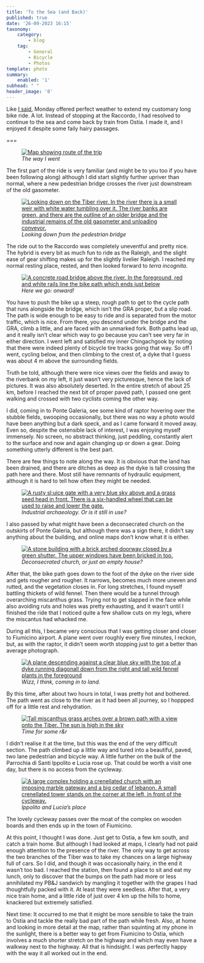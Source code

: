 ```yaml
---
title: 'To the Sea (and Back)'
published: true
date: '26-09-2023 16:15'
taxonomy:
    category:
        - blog
    tag:
        - General
        - Bicycle
        - Photos
template: photo
summary:
    enabled: '1'
subhead: " "
header_image: '0'
---
```


Like [I said](https://jeremycherfas.net/blog/perfect-weather), Monday offered perfect weather to extend my customary long bike ride. A lot. Instead of stopping at the Raccordo, I had resolved to continue to the sea and come back by train from Ostia. I made it, and I enjoyed it despite some faily hairy passages.

===

<figure>
<a href="https://jeremycherfas.net/blog/to-the-sea-and-back/bike-ride-2023-09-25-large.jpg"><img loading="lazy" alt="Map showing route of the trip" class="fig-image u-photo" src="https://jeremycherfas.net/blog/to-the-sea-and-back/bike-ride-2023-09-25-small.jpg" /></a>
<figcaption style="font-style: italic;">The way I went</figcaption>
</figure>

The first part of the ride is very familiar (and might be to you too if you have been following along) although I did start slightly further upriver than normal, where a new pedestrian bridge crosses the river just downstream of the old gasometer.

<figure>
<a href="https://jeremycherfas.net/blog/to-the-sea-and-back/start-l.jpg">
<img loading="lazy" alt="Looking down on the Tiber river. In the river there is a small weir with white water tumbling over it. The river banks are green, and there are the outline of an older bridge and the industrial remains of the old gasometer and unloading conveyor." class="img-fullwidth u-photo" src="https://jeremycherfas.net/blog/to-the-sea-and-back/start-s.jpg" />
</a>
<figcaption style="font-style: italic;">Looking down from the pedestrian bridge</figcaption>
</figure>

The ride out to the Raccordo was completely uneventful and pretty nice. The hybrid is every bit as much fun to ride as the Raleigh, and the slight ease of gear shifting makes up for the slightly livelier Raleigh. I reached my normal resting place, rested, and then looked forward to *terra incognita*.

<figure>
<a href="https://jeremycherfas.net/blog/to-the-sea-and-back/terra-incognita-l.jpg">
<img loading="lazy" alt="A concrete road bridge above the river. In the foreground, red and white rails line the bike path which ends just below" class="img-fullwidth u-photo" src="https://jeremycherfas.net/blog/to-the-sea-and-back/terra-incognita-s.jpg" />
</a>
<figcaption style="font-style: italic;">Here we go: onward!</figcaption>
</figure>

You have to push the bike up a steep, rough path to get to the cycle path that runs alongside the bridge, which isn’t the GRA proper, but a slip road. The path is wide enough to be easy to ride and is separated from the motor traffic, which is nice. From there, you descend under the bridge and the GRA, climb a little, and are faced with an unmarked fork. Both paths lead up, and it really isn’t clear which way to go because you can’t see very far in either direction. I went left and satisfied my inner Chingachgook by noting that there were indeed plenty of bicycle tire tracks going that way. So off I went, cycling below, and then climbing to the crest of, a dyke that I guess was about 4 m above the surrounding fields. 

Truth be told, although there were nice views over the fields and away to the riverbank on my left, it just wasn’t very picturesque, hence the lack of pictures. It was also absolutely deserted. In the entire stretch of about 25 km, before I reached the next bit of proper paved path, I passed one gent walking and crossed with two cyclists coming the other way.

I did, coming in to Ponte Galeria, see some kind of raptor hovering over the stubble fields, swooping occasionally, but there was no way a photo would have been anything but a dark speck, and as I came forward it moved away. Even so, despite the ostensible lack of interest, I was enjoying myself immensely. No screen, no abstract thinking, just peddling, constantly alert to the surface and now and again changing up or down a gear. Doing something utterly different is the best part. 

There are few things to note along the way. It is obvious that the land has been drained, and there are ditches as deep as the dyke is tall crossing the path here and there. Most still have remnants of hydraulic equipment, although it is hard to tell how often they might be needed.

<figure>
<a href="https://jeremycherfas.net/blog/to-the-sea-and-back/sluice-l.jpg">
<img loading="lazy" alt="A rusty sl;uice gate with a very blue sky above and a grass seed head in front. There is a six-handled wheel that can be used to raise and lower the gate." class="img-fullwidth u-photo" src="https://jeremycherfas.net/blog/to-the-sea-and-back/sluice-s.jpg" />
</a>
<figcaption style="font-style: italic;">Industrial archaeology. Or is it still in use?</figcaption>
</figure>

I also passed by what might have been a deconsecrated church on the outskirts of Ponte Galeria, but although there was a sign there, it didn’t say anything about the building, and online maps don’t know what it is either.

<figure>
<a href="https://jeremycherfas.net/blog/to-the-sea-and-back/ex-church-l.jpg">
<img loading="lazy" alt="A stone building with a brick arched doorway closed by a green shutter. The upper windows have been bricked in too. " class="fig-image" src="https://jeremycherfas.net/blog/to-the-sea-and-back/ex-church-s.jpg" />
</a>
<figcaption style="font-style: italic;">Deconsecrated church, or just an empty house?</figcaption>
</figure>

After that, the bike path goes down to the foot of the dyke on the river side and gets rougher and rougher. It narrows, becomes much more uneven and rutted, and the vegetation closes in. For long stretches, I found myself battling thickets of wild fennel. Then there would be a tunnel through overarching miscanthus grass. Trying not to get slapped in the face while also avoiding ruts and holes was pretty exhausting, and it wasn’t until I finished the ride that I noticed quite a few shallow cuts on my legs, where the miscantus had whacked me.

During all this, I became very conscious that I was getting closer and closer to Fiumicino airport. A plane went over roughly every five minutes, I reckon, but, as with the raptor, it didn’t seem worth stopping just to get a better than average photograph.

<figure>
<a href="https://jeremycherfas.net/blog/to-the-sea-and-back/plane-l.jpg">
<img loading="lazy" alt="A plane descending against a clear blue sky with the top of a dyke running diagonall down from the right and tall wild fennel plants in the foreground " class="img-fullwidth u-photo" src="https://jeremycherfas.net/blog/to-the-sea-and-back/plane-s.jpg" />
</a>
<figcaption style="font-style: italic;">Wizz, I think, coming in to land.</figcaption>
</figure>

By this time, after about two hours in total, I was pretty hot and bothered. The path went as close to the river as it had been all journey, so I hoppped off for a little rest and rehydration.

<figure>
<a href="https://jeremycherfas.net/blog/to-the-sea-and-back/tiber-l.jpg">
<img loading="lazy" alt="Tall miscanthus grass arches over a brown path with a view onto the Tiber. The sun is high in the sky " class="fig-image u-photo" src="https://jeremycherfas.net/blog/to-the-sea-and-back/tiber-s.jpg" />
</a>
<figcaption style="font-style: italic;">Time for some r&r</figcaption>
</figure>

I didn’t realise it at the time, but this was the end of the very difficult section. The path climbed up a little way and tured into a beautiful, paved, two lane pedestrian and bicycle way. A little further on the bulk of the Parrochia di Santi Ippolito e Lucia rose up. That could be worth a visit one day, but there is no access from the cycleway.

<figure>
<a href="https://jeremycherfas.net/blog/to-the-sea-and-back/oasi-di-porto-l.jpg">
<img loading="lazy" alt="A large complex holding a crenellated church with an imposing marble gateway and a big cedar of lebanon. A small crenellated tower stands on the corner at the left, in front of the cycleway. " class="img-fullwidth u-photo" src="https://jeremycherfas.net/blog/to-the-sea-and-back/oasi-di-porto-s.jpg" />
</a>
<figcaption style="font-style: italic;">Ippolito and Lucia’s place</figcaption>
</figure>

The lovely cycleway passes over the moat of the complex on wooden boards and then ends up in the town of Fiumicino.

At this point, I thought I was done. Just get to Ostia, a few km south, and catch a train home. But although I had looked at maps, I clearly had not paid enough attention to the presence of the river. The only way to get across the two branches of the Tiber was to take my chances on a large highway full of cars. So I did, and though it was occasionally hairy, in the end it wasn’t too bad. I reached the station, then found a place to sit and eat my lunch, only to discover that the bumps on the path had more or less annihilated my PB&J sandwich by mangling it together with the grapes I had thoughtfully packed with it. At least they were seedless. After that, a very nice train home, and a little ride of just over 4 km up the hills to home, knackered but extremely satisfied.

Next time: It occurred to me that it might be more sensible to take the train to Ostia and tackle the really bad part of the path while fresh. Also, at home and looking in more detail at the map, rather than squinting at my phone in the sunlight, there is a better way to get from Fiumicino to Ostia, which involves a much shorter stretch on the highway and which may even have a walkway next to the highway. All that is hindsight. I was perfectly happy with the way it all worked out in the end.


